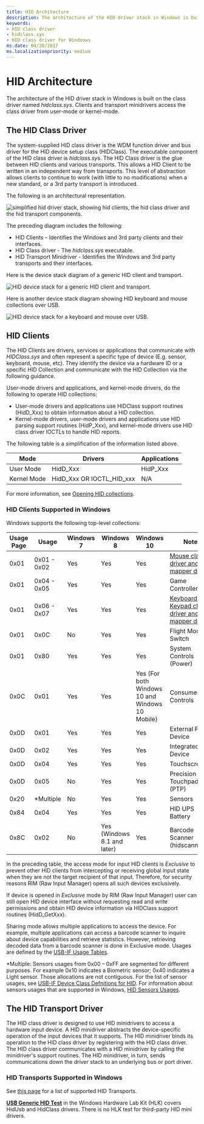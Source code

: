 ```yaml
---
title: HID Architecture
description: The architecture of the HID driver stack in Windows is built on the class driver named hidclass.sys.
keywords:
- HID class driver
- hidclass.sys
- HID class driver for Windoows
ms.date: 04/20/2017
ms.localizationpriority: medium
---
```


# HID Architecture

The architecture of the HID driver stack in Windows is built on the class driver named *hidclass.sys*. Clients and transport minidrivers access the class driver from user-mode or kernel-mode.

## The HID Class Driver

The system-supplied HID class driver is the WDM function driver and bus driver for the HID device setup class (HIDClass). The executable component of the HID class driver is *hidclass.sys*. The HID Class driver is the glue between HID clients and various transports. This allows a HID Client to be written in an independent way from transports. This level of abstraction allows clients to continue to work (with little to no modifications) when a new standard, or a 3rd party transport is introduced.

The following is an architectural representation.

![simplified hid driver stack, showing hid clients, the hid class driver and the hid transport components.](images/hid-intro-simple.png)

The preceding diagram includes the following:

- HID Clients – Identifies the Windows and 3rd party clients and their interfaces.
- HID Class driver - The *hidclass.sys* executable.
- HID Transport Minidriver - Identifies the Windows and 3rd party transports and their interfaces.

Here is the device stack diagram of a generic HID client and transport.

![HID device stack for a generic HID client and transport.](images/hid-device-stacks-generic.png)

Here is another device stack diagram showing HID keyboard and mouse collections over USB.

![HID device stack for a keyboard and mouse over USB.](images/hid-device-stacks.png)

## HID Clients

The HID Clients are drivers, services or applications that communicate with *HIDClass.sys* and often represent a specific type of device (E.g. sensor, keyboard, mouse, etc). They identify the device via a hardware ID or a specific HID Collection and communicate with the HID Collection via the following guidance.

User-mode drivers and applications, and kernel-mode drivers, do the following to operate HID collections:

- User-mode drivers and applications use HIDClass support routines (HidD\_Xxx) to obtain information about a HID collection.
- Kernel-mode drivers, user-mode drivers and applications use HID parsing support routines (HidP\_Xxx), and kernel-mode drivers use HID class driver IOCTLs to handle HID reports.

The following table is a simplification of the information listed above.

|      Mode   | Drivers                      | Applications |
|-------------|------------------------------|--------------|
| User Mode   | HidD\_Xxx                    | HidP\_Xxx    |
| Kernel Mode | HidD\_Xxx OR IOCTL\_HID\_xxx | N/A          |

For more information, see [Opening HID collections](opening-hid-collections.md).

### HID Clients Supported in Windows

Windows supports the following top-level collections:

| **Usage Page** | **Usage** | **Windows 7** | **Windows 8** | **Windows 10** | **Notes** | **Access Mode** |
| --- | --- | --- | --- | --- | --- | --- |
| 0x01 | 0x01 - 0x02 | Yes | Yes | Yes | [Mouse class driver and mapper driver](keyboard-and-mouse-class-drivers.md) | Exclusive |
| 0x01 | 0x04 - 0x05 | Yes | Yes | Yes | Game Controllers | Shared |
| 0x01 | 0x06 - 0x07 | Yes | Yes | Yes | [Keyboard / Keypad class driver and mapper driver](keyboard-and-mouse-class-drivers.md) | Exclusive |
| 0x01 | 0x0C | No | Yes | Yes | Flight Mode Switch | Shared |
| 0x01 | 0x80 | Yes | Yes | Yes | System Controls (Power) | Shared |
| 0x0C | 0x01 | Yes | Yes | Yes (For both Windows 10 and Windows 10 Mobile) | Consumer Controls | Shared (For both Windows 10 and Windows 10 Mobile) |
| 0x0D | 0x01 | Yes | Yes | Yes | External Pen Device | Exclusive |
| 0x0D | 0x02 | Yes | Yes | Yes | Integrated Pen Device | Exclusive |
| 0x0D | 0x04 | Yes | Yes | Yes | Touchscreen | Exclusive |
| 0x0D | 0x05 | No | Yes | Yes | Precision Touchpad (PTP) | Exclusive |
| 0x20 | *Multiple | No | Yes | Yes | Sensors | Shared |
| 0x84 | 0x04 | Yes | Yes | Yes | HID UPS Battery | Shared |
| 0x8C | 0x02 | No | Yes (Windows 8.1 and later) | Yes | Barcode Scanner (hidscanner.dll) | Shared |

In the preceding table, the access mode for input HID clients is *Exclusive* to prevent other HID clients from intercepting or receiving global input state when they are not the target recipient of that input. Therefore, for security reasons RIM (Raw Input Manager) opens all such devices exclusively. 

If device is opened in *Exclusive* mode by  RIM (Raw Input Manager) user can still open HID device interface without requesting read and write permissions and obtain HID device information via HIDClass support routines (HidD\_GetXxx).

Sharing mode allows multiple applications to access the device. For example, multiple applications can access a barcode scanner to inquire about device capabilities and retrieve statistics. However, retrieving decoded data from a barcode scanner is done in Exclusive mode. Usages are defined by the [USB-IF Usage Tables](https://usb.org/document-library/hid-usage-tables-121).

*Multiple: Sensors usages from 0x00 – 0xFF are segmented for different purposes. For example 0x10 indicates a Biometric sensor; 0x40 indicates a Light sensor. Those allocations are not contiguous. For the list of sensor usages, see  [USB-IF Device Class Defnitions for HID](https://www.usb.org/document-library/device-class-definition-hid-111). For information about  sensors usages that are supported in Windows, [HID Sensors Usages](/windows-hardware/design/whitepapers/hid-sensors-usages).

## The HID Transport Driver

The HID class driver is designed to use HID minidrivers to access a hardware input device. A HID minidriver abstracts the device-specific operation of the input devices that it supports. The HID minidriver binds its operation to the HID class driver by registering with the HID class driver. The HID class driver communicates with a HID minidriver by calling the minidriver's support routines. The HID minidriver, in turn, sends communications down the driver stack to an underlying bus or port driver.

### HID Transports Supported in Windows

See [this page](hid-transports.md) for a list of supported HID Transports.

[**USB Generic HID Test**](/windows-hardware/test/hlk/testref/f7949ab5-dd13-4c74-876f-6d54ff85e213) in the Windows Hardware Lab Kit (HLK) covers HidUsb and HidClass drivers. There is no HLK test for third-party HID mini drivers.
